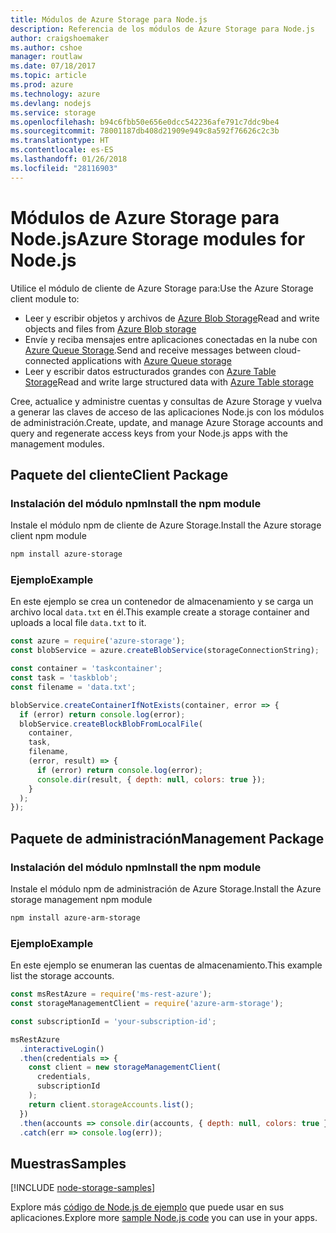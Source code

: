 ```yaml
---
title: Módulos de Azure Storage para Node.js
description: Referencia de los módulos de Azure Storage para Node.js
author: craigshoemaker
ms.author: cshoe
manager: routlaw
ms.date: 07/18/2017
ms.topic: article
ms.prod: azure
ms.technology: azure
ms.devlang: nodejs
ms.service: storage
ms.openlocfilehash: b94c6fbb50e656e0dcc542236afe791c7ddc9be4
ms.sourcegitcommit: 78001187db408d21909e949c8a592f76626c2c3b
ms.translationtype: HT
ms.contentlocale: es-ES
ms.lasthandoff: 01/26/2018
ms.locfileid: "28116903"
---
```

# <a name="azure-storage-modules-for-nodejs"></a><span data-ttu-id="485b6-103">Módulos de Azure Storage para Node.js</span><span class="sxs-lookup"><span data-stu-id="485b6-103">Azure Storage modules for Node.js</span></span>

<span data-ttu-id="485b6-104">Utilice el módulo de cliente de Azure Storage para:</span><span class="sxs-lookup"><span data-stu-id="485b6-104">Use the Azure Storage client module to:</span></span>

- <span data-ttu-id="485b6-105">Leer y escribir objetos y archivos de [Azure Blob Storage](https://docs.microsoft.com/azure/storage/storage-nodejs-how-to-use-blob-storage)</span><span class="sxs-lookup"><span data-stu-id="485b6-105">Read and write objects and files from [Azure Blob storage](https://docs.microsoft.com/azure/storage/storage-nodejs-how-to-use-blob-storage)</span></span>
- <span data-ttu-id="485b6-106">Envíe y reciba mensajes entre aplicaciones conectadas en la nube con [Azure Queue Storage](https://docs.microsoft.com/azure/storage/storage-nodejs-how-to-use-queues).</span><span class="sxs-lookup"><span data-stu-id="485b6-106">Send and receive messages between cloud-connected applications with [Azure Queue storage](https://docs.microsoft.com/azure/storage/storage-nodejs-how-to-use-queues)</span></span>
- <span data-ttu-id="485b6-107">Leer y escribir datos estructurados grandes con [Azure Table Storage](https://docs.microsoft.com/azure/storage/storage-nodejs-how-to-use-table-storage)</span><span class="sxs-lookup"><span data-stu-id="485b6-107">Read and write large structured data with [Azure Table storage](https://docs.microsoft.com/azure/storage/storage-nodejs-how-to-use-table-storage)</span></span>

<span data-ttu-id="485b6-108">Cree, actualice y administre cuentas y consultas de Azure Storage y vuelva a generar las claves de acceso de las aplicaciones Node.js con los módulos de administración.</span><span class="sxs-lookup"><span data-stu-id="485b6-108">Create, update, and manage Azure Storage accounts and query and regenerate access keys from your Node.js apps with the management modules.</span></span>

## <a name="client-package"></a><span data-ttu-id="485b6-109">Paquete del cliente</span><span class="sxs-lookup"><span data-stu-id="485b6-109">Client Package</span></span>

### <a name="install-the-npm-module"></a><span data-ttu-id="485b6-110">Instalación del módulo npm</span><span class="sxs-lookup"><span data-stu-id="485b6-110">Install the npm module</span></span>

<span data-ttu-id="485b6-111">Instale el módulo npm de cliente de Azure Storage.</span><span class="sxs-lookup"><span data-stu-id="485b6-111">Install the Azure storage client npm module</span></span>

```bash
npm install azure-storage
```

### <a name="example"></a><span data-ttu-id="485b6-112">Ejemplo</span><span class="sxs-lookup"><span data-stu-id="485b6-112">Example</span></span>

<span data-ttu-id="485b6-113">En este ejemplo se crea un contenedor de almacenamiento y se carga un archivo local `data.txt` en él.</span><span class="sxs-lookup"><span data-stu-id="485b6-113">This example create a storage container and uploads a local file `data.txt` to it.</span></span>

```javascript
const azure = require('azure-storage');
const blobService = azure.createBlobService(storageConnectionString);

const container = 'taskcontainer';
const task = 'taskblob';
const filename = 'data.txt';

blobService.createContainerIfNotExists(container, error => {
  if (error) return console.log(error);
  blobService.createBlockBlobFromLocalFile(
    container,
    task,
    filename,
    (error, result) => {
      if (error) return console.log(error);
      console.dir(result, { depth: null, colors: true });
    }
  );
});
```

## <a name="management-package"></a><span data-ttu-id="485b6-114">Paquete de administración</span><span class="sxs-lookup"><span data-stu-id="485b6-114">Management Package</span></span>

### <a name="install-the-npm-module"></a><span data-ttu-id="485b6-115">Instalación del módulo npm</span><span class="sxs-lookup"><span data-stu-id="485b6-115">Install the npm module</span></span> 

<span data-ttu-id="485b6-116">Instale el módulo npm de administración de Azure Storage.</span><span class="sxs-lookup"><span data-stu-id="485b6-116">Install the Azure storage management npm module</span></span>

```bash
npm install azure-arm-storage
```

### <a name="example"></a><span data-ttu-id="485b6-117">Ejemplo</span><span class="sxs-lookup"><span data-stu-id="485b6-117">Example</span></span>

<span data-ttu-id="485b6-118">En este ejemplo se enumeran las cuentas de almacenamiento.</span><span class="sxs-lookup"><span data-stu-id="485b6-118">This example list the storage accounts.</span></span>

```javascript
const msRestAzure = require('ms-rest-azure');
const storageManagementClient = require('azure-arm-storage');

const subscriptionId = 'your-subscription-id';

msRestAzure
  .interactiveLogin()
  .then(credentials => {
    const client = new storageManagementClient(
      credentials,
      subscriptionId
    );
    return client.storageAccounts.list();
  })
  .then(accounts => console.dir(accounts, { depth: null, colors: true }))
  .catch(err => console.log(err));
```

## <a name="samples"></a><span data-ttu-id="485b6-119">Muestras</span><span class="sxs-lookup"><span data-stu-id="485b6-119">Samples</span></span>

[!INCLUDE [node-storage-samples](../docs-ref-conceptual/includes/storage-samples.md)]

<span data-ttu-id="485b6-120">Explore más [código de Node.js de ejemplo](https://azure.microsoft.com/resources/samples/?platform=nodejs) que puede usar en sus aplicaciones.</span><span class="sxs-lookup"><span data-stu-id="485b6-120">Explore more [sample Node.js code](https://azure.microsoft.com/resources/samples/?platform=nodejs) you can use in your apps.</span></span>
